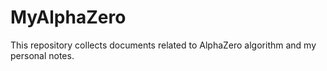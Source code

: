 # MyAlphaZero


This repository collects documents related to AlphaZero algorithm and my personal notes.

